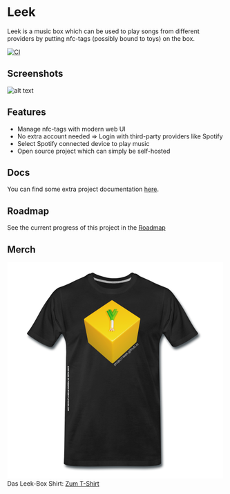 # Leek

Leek is a music box which can be used to play songs from different providers by putting nfc-tags (possibly bound to toys) on the box.

[![CI](https://github.com/project-leek/project-leek/workflows/PR%20Checks/badge.svg)](https://github.com/project-leek/project-leek/actions?query=workflow%3A"PR+Checks")

## Screenshots
![alt text](https://github.com/project-leek/project-leek/blob/master/docs/images/3-Screenshots.png "Leek Screenshots")

## Features

- Manage nfc-tags with modern web UI
- No extra account needed => Login with third-party providers like Spotify
- Select Spotify connected device to play music
- Open source project which can simply be self-hosted

## Docs

You can find some extra project documentation [here](../../tree/docs).

## Roadmap

See the current progress of this project in the [Roadmap](https://github.com/project-leek/project-leek/projects/1)

## Merch
![Screenshots](https://github.com/project-leek/project-leek/blob/master/docs/images/Shirt_Front.png)
Das Leek-Box Shirt: [Zum T-Shirt](https://sprd.co/X6To7hb)
